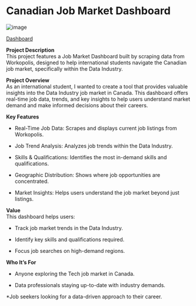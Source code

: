 # Canadian Job Market Dashboard
![image](https://github.com/user-attachments/assets/449047c7-110d-4e16-baef-95c4228da6c8)

[Dashboard](https://public.tableau.com/app/profile/rakshit.mitra/viz/CanadianDataJobsNavigator/Dashboard1)   

**Project Description**                                                           
This project features a Job Market Dashboard built by scraping data from Workopolis, designed to help international students navigate the Canadian job market, specifically within the Data Industry.

**Project Overview**                                                          
As an international student, I wanted to create a tool that provides valuable insights into the Data Industry job market in Canada. This dashboard offers real-time job data, trends, and key insights to help users understand market demand and make informed decisions about their careers.

**Key Features**
* Real-Time Job Data: Scrapes and displays current job listings from Workopolis.

* Job Trend Analysis: Analyzes job trends within the Data Industry.

* Skills & Qualifications: Identifies the most in-demand skills and qualifications.

* Geographic Distribution: Shows where job opportunities are concentrated.

* Market Insights: Helps users understand the job market beyond just listings.

**Value**    
This dashboard helps users:

 * Track job market trends in the Data Industry.

 * Identify key skills and qualifications required.

 * Focus job searches on high-demand regions.

**Who It’s For**
* Anyone exploring the Tech job market in Canada.

* Data professionals staying up-to-date with industry demands.

*Job seekers looking for a data-driven approach to their career.
